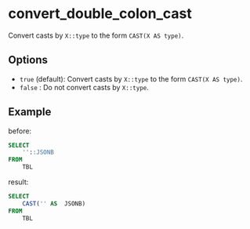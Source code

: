 # convert_double_colon_cast

Convert casts by `X::type` to the form `CAST(X AS type)`.

## Options

- `true` (default): Convert casts by `X::type` to the form `CAST(X AS type)`.
- `false` : Do not convert casts by `X::type`.

## Example

before:

```sql
SELECT
	''::JSONB
FROM
 	TBL
```

result:

```sql
SELECT
	CAST(''	AS	JSONB)
FROM
	TBL
```
